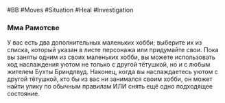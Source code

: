 #BB  #Moves #Situation #Heal #Investigation 
### Мма Рамотсве 
У вас есть два дополнительных маленьких хобби;  выберите их из списка, который указан в листе  персонажа или придумайте свои. Пока вы заняты одним  из своих маленьких хобби, вы можете использовать ход  наслаждения уютом не только с другой тётушкой, но и с  любым жителем Бухты Бриндлвуд. Наконец, когда вы  наслаждаетесь уютом с другой тётушкой, кто бы из вас  ни занимался своим хобби, он может найти улику по  обычным правилам ИЛИ снять ещё одно подходящее  состояние. 